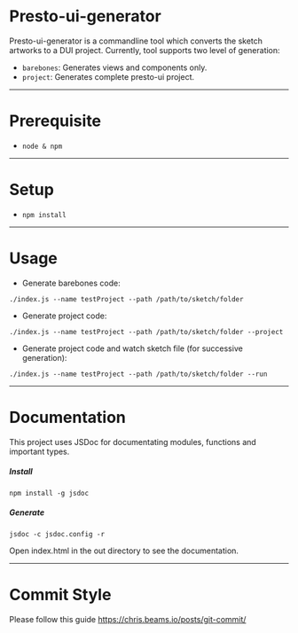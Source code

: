 # Presto-ui-generator

Presto-ui-generator is a commandline tool which converts the sketch artworks to a DUI project.
Currently, tool supports two level of generation:

 - `barebones`: Generates views and components only.
 - `project`: Generates complete presto-ui project.
***

# Prerequisite
 - `node & npm`
***
# Setup
 - `npm install`
***
# Usage
 - Generate barebones code:

 `./index.js --name testProject --path /path/to/sketch/folder`

 - Generate project code:

 `./index.js --name testProject --path /path/to/sketch/folder --project`

 - Generate project code and watch sketch file (for successive generation):

  `./index.js --name testProject --path /path/to/sketch/folder --run`

***
# Documentation
This project uses JSDoc for documentating modules, functions and important types.
##### Install
`npm install -g jsdoc`
##### Generate
`jsdoc -c jsdoc.config -r`

Open index.html in the out directory to see the documentation.
***
# Commit Style
Please follow this guide https://chris.beams.io/posts/git-commit/

